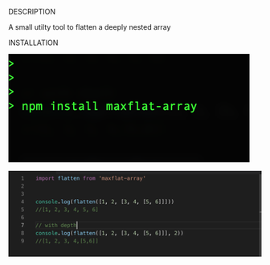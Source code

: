 DESCRIPTION

A small utilty tool to flatten a deeply nested array

INSTALLATION

![npm install maxflat-array](/install.png)


![screenshot](/usage-nw.png)